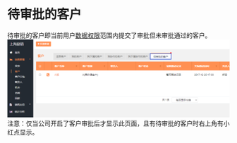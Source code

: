 # 待审批的客户

待审批的客户即当前用户[数据权限](/xi-tong-she-zhi/jiao-se-he-quan-xian.md)范围内提交了审批但未审批通过的客户。![](/assets/lix带审批的客户.png)注意：仅当公司开启了客户审批后才显示此页面，且有待审批的客户时右上角有小红点显示。

